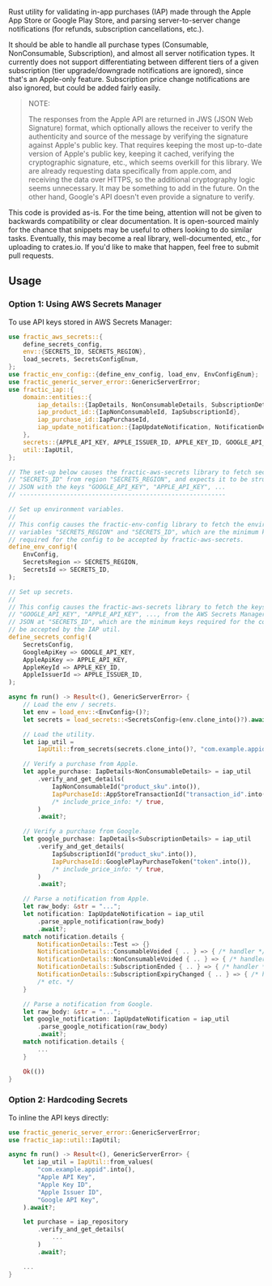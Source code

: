 Rust utility for validating in-app purchases (IAP) made through the Apple App Store or Google Play Store, and parsing server-to-server change notifications (for refunds, subscription cancellations, etc.).

It should be able to handle all purchase types (Consumable, NonConsumable, Subscription), and almost all server notification types. It currently does not support differentiating between different tiers of a given subscription (tier upgrade/downgrade notifications are ignored), since that's an Apple-only feature. Subscription price change notifications are also ignored, but could be added fairly easily.

> NOTE:
>
> The responses from the Apple API are returned in JWS (JSON Web Signature) format, which optionally allows the receiver to verify the authenticity and source of the message by verifying the signature against Apple's public key. That requires keeping the most up-to-date version of Apple's public key, keeping it cached, verifying the cryptographic signature, etc., which seems overkill for this library. We are already requesting data specifically from apple.com, and receiving the data over HTTPS, so the additional cryptography logic seems unnecessary. It may be something to add in the future. On the other hand, Google's API doesn't even provide a signature to verify.

This code is provided as-is. For the time being, attention will not be given to backwards compatibility or clear documentation. It is open-sourced mainly for the chance that snippets may be useful to others looking to do similar tasks. Eventually, this may become a real library, well-documented, etc., for uploading to crates.io. If you'd like to make that happen, feel free to submit pull requests.

## Usage

### Option 1: Using AWS Secrets Manager

To use API keys stored in AWS Secrets Manager:

```rust
use fractic_aws_secrets::{
    define_secrets_config,
    env::{SECRETS_ID, SECRETS_REGION},
    load_secrets, SecretsConfigEnum,
};
use fractic_env_config::{define_env_config, load_env, EnvConfigEnum};
use fractic_generic_server_error::GenericServerError;
use fractic_iap::{
    domain::entities::{
        iap_details::{IapDetails, NonConsumableDetails, SubscriptionDetails},
        iap_product_id::{IapNonConsumableId, IapSubscriptionId},
        iap_purchase_id::IapPurchaseId,
        iap_update_notification::{IapUpdateNotification, NotificationDetails},
    },
    secrets::{APPLE_API_KEY, APPLE_ISSUER_ID, APPLE_KEY_ID, GOOGLE_API_KEY},
    util::IapUtil,
};

// The set-up below causes the fractic-aws-secrets library to fetch secret ID
// "SECRETS_ID" from region "SECRETS_REGION", and expects it to be structured as
// JSON with the keys "GOOGLE_API_KEY", "APPLE_API_KEY", ...
// ---------------------------------------------------------

// Set up environment variables.
//
// This config causes the fractic-env-config library to fetch the environment
// variables "SECRETS_REGION" and "SECRETS_ID", which are the minimum keys
// required for the config to be accepted by fractic-aws-secrets.
define_env_config!(
    EnvConfig,
    SecretsRegion => SECRETS_REGION,
    SecretsId => SECRETS_ID,
);

// Set up secrets.
//
// This config causes the fractic-aws-secrets library to fetch the keys
// "GOOGLE_API_KEY", "APPLE_API_KEY", ..., from the AWS Secrets Manager secret
// JSON at "SECRETS_ID", which are the minimum keys required for the config to
// be accepted by the IAP util.
define_secrets_config!(
    SecretsConfig,
    GoogleApiKey => GOOGLE_API_KEY,
    AppleApiKey => APPLE_API_KEY,
    AppleKeyId => APPLE_KEY_ID,
    AppleIssuerId => APPLE_ISSUER_ID,
);

async fn run() -> Result<(), GenericServerError> {
    // Load the env / secrets.
    let env = load_env::<EnvConfig>()?;
    let secrets = load_secrets::<SecretsConfig>(env.clone_into()?).await?;

    // Load the utility.
    let iap_util =
        IapUtil::from_secrets(secrets.clone_into()?, "com.example.appid".into()).await?;

    // Verify a purchase from Apple.
    let apple_purchase: IapDetails<NonConsumableDetails> = iap_util
        .verify_and_get_details(
            IapNonConsumableId("product_sku".into()),
            IapPurchaseId::AppStoreTransactionId("transaction_id".into()),
            /* include_price_info: */ true,
        )
        .await?;

    // Verify a purchase from Google.
    let google_purchase: IapDetails<SubscriptionDetails> = iap_util
        .verify_and_get_details(
            IapSubscriptionId("product_sku".into()),
            IapPurchaseId::GooglePlayPurchaseToken("token".into()),
            /* include_price_info: */ true,
        )
        .await?;

    // Parse a notification from Apple.
    let raw_body: &str = "...";
    let notification: IapUpdateNotification = iap_util
        .parse_apple_notification(raw_body)
        .await?;
    match notification.details {
        NotificationDetails::Test => {}
        NotificationDetails::ConsumableVoided { .. } => { /* handler */ }
        NotificationDetails::NonConsumableVoided { .. } => { /* handler */ }
        NotificationDetails::SubscriptionEnded { .. } => { /* handler */ }
        NotificationDetails::SubscriptionExpiryChanged { .. } => { /* handler */ }
        /* etc. */
    }

    // Parse a notification from Google.
    let raw_body: &str = "...";
    let google_notification: IapUpdateNotification = iap_util
        .parse_google_notification(raw_body)
        .await?;
    match notification.details {
        ...
    }

    Ok(())
}
```

### Option 2: Hardcoding Secrets

To inline the API keys directly:

```rust
use fractic_generic_server_error::GenericServerError;
use fractic_iap::util::IapUtil;

async fn run() -> Result<(), GenericServerError> {
    let iap_util = IapUtil::from_values(
        "com.example.appid".into(),
        "Apple API Key",
        "Apple Key ID",
        "Apple Issuer ID",
        "Google API Key",
    ).await?;

    let purchase = iap_repository
        .verify_and_get_details(
            ...
        )
        .await?;

    ...
}
```